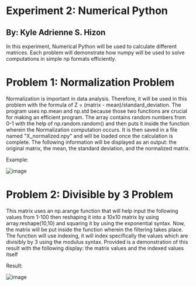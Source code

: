 # Experiment 2: Numerical Python
## By: Kyle Adrienne S. Hizon

In this experiment, Numerical Python will be used to calculate different matrices. Each problem will demonstrate how numpy will be used to solve computations in simple np formats efficiently.

# Problem 1: Normalization Problem
Normalization is important in data analysis. Therefore, it will be used in this problem with the formula of Z = (matrix - mean)/standard_deviation. The program uses np.mean and np.std because those two functions are crucial for making an efficient program.
The array contains random numbers from 0-1 with the help of np.random.random() and then puts it inside the function wherein the Normalization computation occurs. It is then saved in a file named "X_normalized.npy" and will be loaded once the calculation is complete.
The following information will be displayed as an output: the original matrix, the mean, the standard deviation, and the normalized matrix.

Example:

![image](https://github.com/user-attachments/assets/da43f8e1-91b8-4f57-bce7-26dbf7b11271)



# Problem 2: Divisible by 3 Problem
This matrix uses an np.arange function that will help input the following values from 1-100 then reshaping it into a 10x10 matrix by using array.reshape(10,10) and squaring it by using the exponential syntax. Now, the matrix will be put inside the function wherein the filtering takes place. The function
will use indexing, it will index specifically the values which are divisibly by 3 using the modulus syntax. Provided is a demonstration of this result with the following display: the matrix values and the indexed values itself

Result:

![image](https://github.com/user-attachments/assets/c8897e35-3787-4a71-9196-704a427fe66d)
